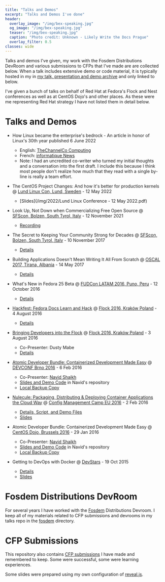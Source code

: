 ```yaml
---
title: "Talks and Demos"
excerpt: "Talks and Demos I've done"
header:
  overlay_image: "/img/bex-speaking.jpg"
  og_image: "/img/bex-speaking.jpg"
  teaser: "/img/bex-speaking.jpg"
  caption: "Photo credit: Unknown - Likely Write the Docs Prague"
  overlay_filter: 0.5
classes: wide
---
```


Talks and demos I've given, my work with the Fosdem Distributions DevRoom and various submissions to CFPs that I've made are are collected below.  When a talk includes extensive demo or code material, it is typically hosted in my in [my talk, presentation and demo archive](https://github.com/bexelbie/bexelbie-talks-demos) and only linked to below.

I've given a bunch of talks on behalf of Red Hat at Fedora's Flock and Nest conferences as well as at CentOS Dojo's and other places.  As these were me representing Red Hat strategy I have not listed them in detail below.

# Talks and Demos

* How Linux became the enterprise's bedrock - An article in honor of Linux's 30th year published 6 June 2022
  * English: [TheChannelCo Computing](https://www.computing.co.uk/opinion/4050689/linux-enterprise-bedrock)
  * French: [informatique News](https://www.informatiquenews.fr/comment-linux-est-il-devenu-le-socle-de-l-entreprise-89370)
  * Note: I had an uncredited co-writer who turned my initial thoughts and a conversation into the first draft.  I include this because I think most people don't realize how much that they read with a single by-line is really a team effort.

* The CentOS Project Changes: And how it's better for production kernels @ [Lund Linux Con, Lund, Sweden](https://www.lundlinuxcon.org/) - 12 May 2022
  * [Slides](/img/2022/Lund Linux Conference - 12 May 2022.pdf)

* Look Up, Not Down when Commercializing Free Open Source @ [SFScon, Bolzen, South Tyrol, Italy](https://www.sfscon.it/) - 12 November 2021
  * [Recording](https://www.sfscon.it/talks/look-up-not-down-when-commercializing-free-open-source/)

* The Secret to Keeping Your Community Strong for Decades @ [SFScon, Bolzen, South Tyrol, Italy](https://www.sfscon.it/) - 10 November 2017
  * [Details](SFS-Bozen-Italy-2017/)

* Building Applications Doesn't Mean Writing It All From Scratch @ [OSCAL 2017, Tirana, Albania](https://oscal.openlabs.cc/) - 14 May 2017
  * [Details](OSCAL.2017.Dont.Write.It.All/)
* What's New in Fedora 25 Beta @ [FUDCon LATAM 2016, Puno, Peru](https://flockcon-latam.org) - 12 October 2016
  * [Details](Fedora-25-Beta/)

* [Hackfest: Fedora Docs Learn and Hack](https://flock2016.sched.org/event/ed4a9f29526b5befe6a86635050cd958) @ [Flock 2016, Kraków Poland](https://flocktofedora.org) - 4 August 2016
  * [Details](Flock.2016.docs/)

* [Bringing Developers into the Flock](https://flock2016.sched.org/event/3bb106c028feddc9a0e92a53a0ee5288) @ [Flock 2016, Kraków Poland](https://flocktofedora.org) - 3 August 2016
  * Co-Presenter: Dusty Mabe
  * [Details](Flock.2016.developers/)

* [Atomic Developer Bundle: Containerized Development Made Easy](https://devconfcz2016.sched.org/event/53556807a38c5eb825ebdfdebccd1def) @ [DEVCONF Brno 2016](https://devconf.cz/) - 6 Feb 2016
  * Co-Presenter: [Navid Shaikh](https://twitter.com/SwordPhilic)
  * [Slides and Demo Code](https://github.com/navidshaikh/adb_devconf_2016) in Navid's repository
  * [Local Backup Copy](DevConf.cz.2016/)

* [Nulecule: Packaging, Distributing & Deploying Container Applications the Cloud Way](https://lanyrd.com/2016/cfgmgmtcamp/sdxytt/) @ [Config Management Camp EU 2016](https://cfgmgmtcamp.eu/) - 2 Feb 2016
  * [Details, Script, and Demo Files](CfgMgmtCamp.eu.2016/)
  * [Slides](CfgMgmtCamp.eu.2016/slides.pdf)

* Atomic Developer Bundle: Containerized Development Made Easy @ [CentOS Dojo, Brussels 2016](https://wiki.centos.org/Events/Dojo/Brussels2016) - 29 Jan 2016
  * Co-Presenter: [Navid Shaikh](https://twitter.com/SwordPhilic)
  * [Slides and Demo Code](https://github.com/navidshaikh/centos_dojo_brussels_2016) in Navid's repository
  * [Local Backup Copy](CentOS.Dojo.Brussels.2016/)

* Getting to DevOps with Docker @ [DevStars](https://devstars.cz) - 19 Oct 2015
  * [Details](DevStars.cz.20151019/)
  * [Slides](DevStars.cz.20151019/slides.pdf)

# Fosdem Distributions DevRoom

For several years I have worked with the [Fosdem](https://fosdem.org) Distributions Devroom.  I keep all of my materials related to CFP submissions and devrooms in my talks repo in the [fosdem](fosdem/) directory.

# CFP Submissions

This repository also contains [CFP
submissions](cfp-submissions) I have made and remembered to keep.
Some were successful, some were learning experiences.

Some slides were prepared using my own configuration of [reveal.js](tools).
